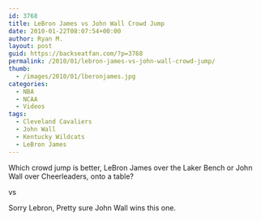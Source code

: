 ```yaml
---
id: 3768
title: LeBron James vs John Wall Crowd Jump
date: 2010-01-22T08:07:54+00:00
author: Ryan M.
layout: post
guid: https://backseatfan.com/?p=3768
permalink: /2010/01/lebron-james-vs-john-wall-crowd-jump/
thumb:
  - /images/2010/01/lberonjames.jpg
categories:
  - NBA
  - NCAA
  - Videos
tags:
  - Cleveland Cavaliers
  - John Wall
  - Kentucky Wildcats
  - LeBron James
---
```


<div class="entry">
  <p>
    Which crowd jump is better, LeBron James over the Laker Bench or John Wall over Cheerleaders, onto a table?
  </p>

  <p>
  </p>

  <p>
    vs
  </p>

  <p>
  </p>

  <p>
    Sorry Lebron, Pretty sure John Wall wins this one.
  </p>
</div>

